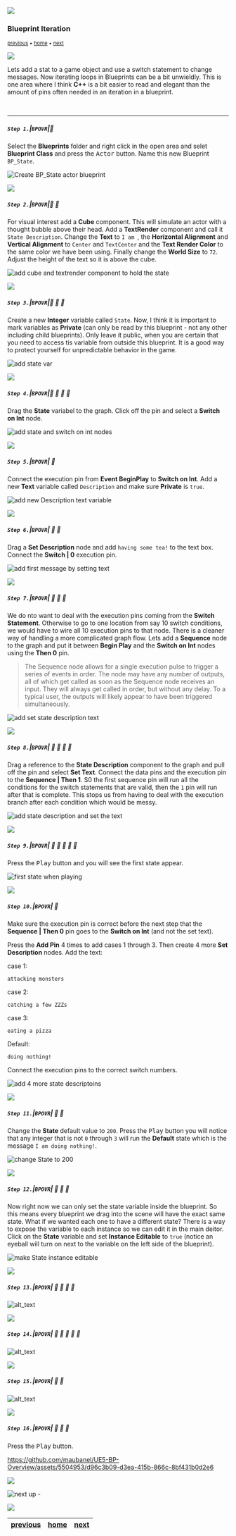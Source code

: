 ![](../images/line3.png)

### Blueprint Iteration

<sub>[previous](../operators-ii/README.md#user-content-blueprint-operators-ii) • [home](../README.md#user-content-ue5-bp-overview) • [next](../iteration-ii/README.md#user-content-blueprint-iteration-ii)</sub>

![](../images/line3.png)

Lets add a stat to a game object and use a switch statement to change messages. Now iterating loops in Blueprints can be a bit unwieldly.  This is one area where I think **C++** is a bit easier to read and elegant than the amount of pins often needed in an iteration in a blueprint.

<br>

---

##### `Step 1.`\|`BPOVR`|:small_blue_diamond:

Select the **Blueprints** folder and right click in the open area and selet **Blueprint Class** and press the <kbd>Actor</kbd> button.  Name this new Blueprint `BP_State`.

![Create BP_State actor blueprint](images/bpState.png)

![](../images/line2.png)

##### `Step 2.`\|`BPOVR`|:small_blue_diamond: :small_blue_diamond: 

For visual interest add a **Cube** component.  This will simulate an actor with a thought bubble above their head.  Add a **TextRender** component and call it `State Description`.  Change the **Text** to `I am `, the **Horizontal Alignment** and **Vertical Alignment** to `Center` and `TextCenter` and the **Text Render Color** to the same color we have been using.  Finally change the **World Size** to `72`.  Adjust the height of the text so it is above the cube.

![add cube and textrender component to hold the state](images/addComponents.png)

![](../images/line2.png)

##### `Step 3.`\|`BPOVR`|:small_blue_diamond: :small_blue_diamond: :small_blue_diamond:

Create a new **Integer** variable called `State`. Now, I think it is important to mark variables as **Private** (can only be read by this blueprint - not any other including child blueprints).  Only leave it public, when you are certain that you need to access tis variable from outside this blueprint.  It is a good way to protect yourself for unpredictable behavior in the game.

![add state var](images/addStateVar.png)

![](../images/line2.png)

##### `Step 4.`\|`BPOVR`|:small_blue_diamond: :small_blue_diamond: :small_blue_diamond: :small_blue_diamond:

Drag the **State** variabel to the graph.  Click off the pin and select a **Switch on Int** node.

![add state and switch on int nodes](images/switchOnInt.png)

![](../images/line2.png)

##### `Step 5.`\|`BPOVR`| :small_orange_diamond:

Connect the execution pin from **Event BeginPlay** to **Switch on Int**. Add a new **Text** variable called `Description` and make sure **Private** is `true`.

![add new Description text variable](images/addDescriptionText.png)

![](../images/line2.png)

##### `Step 6.`\|`BPOVR`| :small_orange_diamond: :small_blue_diamond:

Drag a **Set Description** node and add `having some tea!` to the text box.  Connect the **Switch | 0** execution pin. 

![add first message by setting text](images/setSwitch0.png)

![](../images/line2.png)

##### `Step 7.`\|`BPOVR`| :small_orange_diamond: :small_blue_diamond: :small_blue_diamond:

We do nto want to deal with the execution pins coming from the **Switch Statement**.  Otherwise to go to one location from say 10 switch conditions, we would have to wire all 10 execution pins to that node.  There is a cleaner way of handling a more complicated graph flow.  Lets add a **Sequence** node to the graph and put it between **Begin Play** and the **Switch on Int** nodes using the **Then 0** pin.

>The Sequence node allows for a single execution pulse to trigger a series of events in order. The node may have any number of outputs, all of which get called as soon as the Sequence node receives an input. They will always get called in order, but without any delay. To a typical user, the outputs will likely appear to have been triggered simultaneously.

![add set state description text](images/sequenceNode1.png)

![](../images/line2.png)

##### `Step 8.`\|`BPOVR`| :small_orange_diamond: :small_blue_diamond: :small_blue_diamond: :small_blue_diamond:

Drag a reference to the **State Description** component to the graph and pull off the pin and select **Set Text**.  Connect the data pins and the execution pin to the **Sequence | Then 1**.  S0 the first sequence pin will run all the conditions for the switch statements that are valid, then the `1` pin will run after that is complete.  This stops us from having to deal with the execution branch after each condition which would be messy.

![add state description and set the text](images/addStateDescriptionText.png)

![](../images/line2.png)

##### `Step 9.`\|`BPOVR`| :small_orange_diamond: :small_blue_diamond: :small_blue_diamond: :small_blue_diamond: :small_blue_diamond:

Press the <kbd>Play</kbd> button and you will see the first state appear.

![first state when playing](images/runSwitch0.png)

![](../images/line2.png)

##### `Step 10.`\|`BPOVR`| :large_blue_diamond:

Make sure the execution pin is correct before the next step that the **Sequence | Then 0** pin goes to the **Switch on Int** (and not the set text).

Press the **Add Pin** 4 times to add cases 1 through 3.  Then create 4 more **Set Description** nodes.  Add the text:

case 1:
```
attacking monsters
```

case 2:
```
catching a few ZZZs
```

case 3:
```
eating a pizza
```

Default:
```
doing nothing!
```

Connect the execution pins to the correct switch numbers.

![add 4 more state descriptoins](images/AddMoreSwitchCases.png)

![](../images/line2.png)

##### `Step 11.`\|`BPOVR`| :large_blue_diamond: :small_blue_diamond: 

Change the **State** default value to `200`.  Press the <kbd>Play</kbd> button you will notice that any integer that is not `0` through `3` will run the **Default** state which is the message `I am doing nothing!`.

![change State to 200](images/state200.png)

![](../images/line2.png)

##### `Step 12.`\|`BPOVR`| :large_blue_diamond: :small_blue_diamond: :small_blue_diamond: 

Now right now we can only set the state variable inside the blueprint.  So this means every blueprint we drag into the scene will have the exact same state.  What if we wanted each one to have a different state?  There is a way to expose the variable to each instance so we can edit it in the main deitor.  Click on the **State** variable and set **Instance Editable** to `true` (notice an eyeball will turn on next to the variable on the left side of the blueprint).

![make State instance editable](images/instanceEditable.png)

![](../images/line2.png)

##### `Step 13.`\|`BPOVR`| :large_blue_diamond: :small_blue_diamond: :small_blue_diamond:  :small_blue_diamond: 

![alt_text](images/editInstance.png)

![](../images/line2.png)

##### `Step 14.`\|`BPOVR`| :large_blue_diamond: :small_blue_diamond: :small_blue_diamond: :small_blue_diamond:  :small_blue_diamond: 

![alt_text](images/randomeChange.png)

![](../images/line2.png)

##### `Step 15.`\|`BPOVR`| :large_blue_diamond: :small_orange_diamond: 

![alt_text](images/resetTextInLoop.png)

![](../images/line2.png)

##### `Step 16.`\|`BPOVR`| :large_blue_diamond: :small_orange_diamond:   :small_blue_diamond: 

Press the <kbd>Play</kbd> button.

https://github.com/maubanel/UE5-BP-Overview/assets/5504953/d96c3b09-d3ea-415b-866c-8bf431b0d2e6

![](../images/line.png)

<!-- <img src="https://via.placeholder.com/1000x100/45D7CA/000000/?text=Next Up - Iteration Continued"> -->

![next up - ](images/banner.png)

![](../images/line.png)

| [previous](../operators-ii/README.md#user-content-blueprint-operators-ii)| [home](../README.md#user-content-ue5-bp-overview) | [next](../iteration-ii/README.md#user-content-blueprint-iteration-ii)|
|---|---|---|
